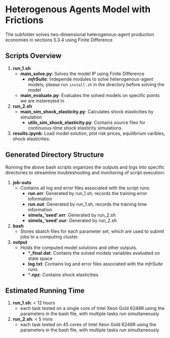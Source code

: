 # Heterogenous Agents Model with Frictions

The subfolder solves two-dimensional heterogenous-agent production economies in sections 5.3.4 using Finite Difference

## Scripts Overview

1. **run_1.sh**
   - **main_solve.py**: Solves the model IP using Finite Difference 
     - **_mfrSuite_**: Independe modules to solve heterogenous-agent models, please run `install.sh` in the directory before solving the model
   - **main_evaluate.py**: Evaluates the solved models on specific points we are insterested in
2. **run_2.sh**
   - **main_sim_shock_elasticity.py**: Calculates shock elasticities by simulation
     - **utils_sim_shock_elasticity.py**: Contains source files for continuous-time shock elasticity simulations.
3. **results.ipynb**: Load model solution, plot risk prices, equilibrium varibles, shock elasticities.

## Generated Directory Structure

Running the above bash scripts organizes the outputs and logs into specific directories to streamline troubleshooting and monitoring of script execution:

1. **job-outs**
   - Contains all log and error files associated with the script runs.
     - **run.err**: Generated by run_1.sh, records the training error information
     - **run.out**: Generated by run_1.sh, records the training time information
     - **simela_'seed'.err**: Generated by run_2.sh
     - **simela_'seed'.our**: Generated by run_2.sh
2. **bash**
   - Stores sbatch files for each parameter set, which are used to submit jobs to a computing cluster.
3. **output**
   - Holds the computed model solutions and other outputs.
     - ***_final.dat**: Contains the solved models variables evaluated on state space
     - **log.txt**: Contains log and error files associated with the _mfrSuite_ runs.
     - ***.npz**: Contains shock elasticities
   
## Estimated Running Time
1. **run_1.sh**: < 12 hours
   - each task tested on a single core of Intel Xeon Gold 6248R using the parameters in the bash file, with multiple tasks run simultaneously
2. **run_2.sh**: < 5 mins
   - each task tested on 45 cores of Intel Xeon Gold 6248R using the parameters in the bash file, with multiple tasks run simultaneously